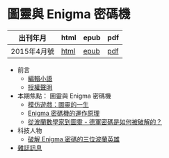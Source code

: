 # 圖靈與 Enigma 密碼機

| 出刊年月 |  html | epub | pdf |
|-------------|-------|-------|-------------|
| 2015年4月號 |  [html](book.html) |  [epub](book.epub) | [pdf](book.pdf) | 

* 前言
    * [編輯小語](editor.html)
    * [授權聲明](license.html)
* 本期焦點： 圖靈與 Enigma 密碼機
    * [模仿遊戲：圖靈的一生](focus1.html)
    * [Enigma 密碼機的運作原理](focus2.html)
    * [從波蘭數學家到圖靈 - 德軍密碼是如何被破解的？](focus3.html)
* 科技人物
    * [破解 Enigma 密碼的三位波蘭英雄](people1.html)
* [雜誌訊息](info.html)
